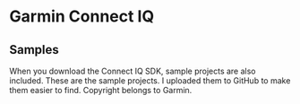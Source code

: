 # Garmin Connect IQ

## Samples
When you download the Connect IQ SDK, sample projects are also included. These are the sample projects. I uploaded them to GitHub to make them easier to find. Copyright belongs to Garmin.
